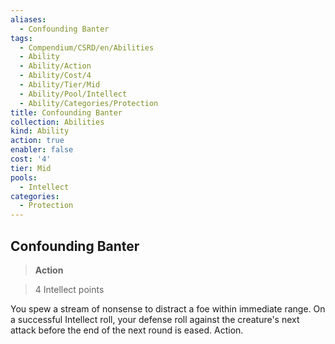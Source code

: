 ```yaml
---
aliases:
  - Confounding Banter
tags:
  - Compendium/CSRD/en/Abilities
  - Ability
  - Ability/Action
  - Ability/Cost/4
  - Ability/Tier/Mid
  - Ability/Pool/Intellect
  - Ability/Categories/Protection
title: Confounding Banter
collection: Abilities
kind: Ability
action: true
enabler: false
cost: '4'
tier: Mid
pools:
  - Intellect
categories:
  - Protection
---
```

## Confounding Banter    
>**Action**    
>4 Intellect points  
    
You spew a stream of nonsense to distract a foe within immediate range. On a successful Intellect roll, your defense roll against the creature's next attack before the end of the next round is eased. Action.